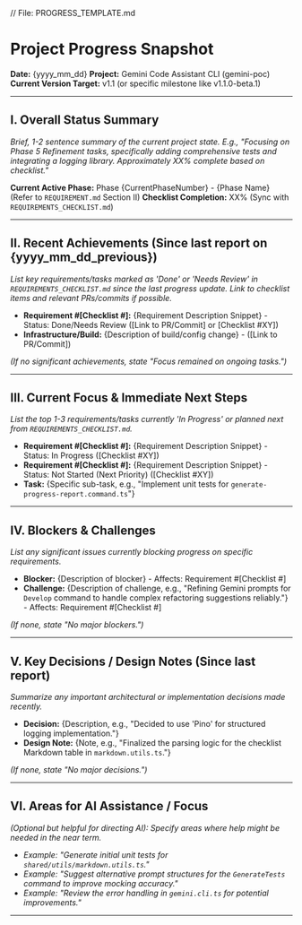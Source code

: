 // File: PROGRESS_TEMPLATE.md
# Project Progress Snapshot

**Date:** {yyyy_mm_dd}
**Project:** Gemini Code Assistant CLI (gemini-poc)
**Current Version Target:** v1.1 (or specific milestone like v1.1.0-beta.1)

---

## I. Overall Status Summary

*Brief, 1-2 sentence summary of the current project state. E.g., "Focusing on Phase 5 Refinement tasks, specifically adding comprehensive tests and integrating a logging library. Approximately XX% complete based on checklist."*

**Current Active Phase:** Phase {CurrentPhaseNumber} - {Phase Name} (Refer to `REQUIREMENT.md` Section II)
**Checklist Completion:** XX% (Sync with `REQUIREMENTS_CHECKLIST.md`)

---

## II. Recent Achievements (Since last report on {yyyy_mm_dd_previous})

*List key requirements/tasks marked as 'Done' or 'Needs Review' in `REQUIREMENTS_CHECKLIST.md` since the last progress update. Link to checklist items and relevant PRs/commits if possible.*

*   **Requirement #[Checklist #]:** {Requirement Description Snippet} - Status: Done/Needs Review ([Link to PR/Commit] or [Checklist #XY])
*   **Infrastructure/Build:** {Description of build/config change} - ([Link to PR/Commit])

*(If no significant achievements, state "Focus remained on ongoing tasks.")*

---

## III. Current Focus & Immediate Next Steps

*List the top 1-3 requirements/tasks currently 'In Progress' or planned next from `REQUIREMENTS_CHECKLIST.md`.*

*   **Requirement #[Checklist #]:** {Requirement Description Snippet} - Status: In Progress ([Checklist #XY])
*   **Requirement #[Checklist #]:** {Requirement Description Snippet} - Status: Not Started (Next Priority) ([Checklist #XY])
*   **Task:** {Specific sub-task, e.g., "Implement unit tests for `generate-progress-report.command.ts`"}

---

## IV. Blockers & Challenges

*List any significant issues currently blocking progress on specific requirements.*

*   **Blocker:** {Description of blocker} - Affects: Requirement #[Checklist #]
*   **Challenge:** {Description of challenge, e.g., "Refining Gemini prompts for `Develop` command to handle complex refactoring suggestions reliably."} - Affects: Requirement #[Checklist #]

*(If none, state "No major blockers.")*

---

## V. Key Decisions / Design Notes (Since last report)

*Summarize any important architectural or implementation decisions made recently.*

*   **Decision:** {Description, e.g., "Decided to use 'Pino' for structured logging implementation."}
*   **Design Note:** {Note, e.g., "Finalized the parsing logic for the checklist Markdown table in `markdown.utils.ts`."}

*(If none, state "No major decisions.")*

---

## VI. Areas for AI Assistance / Focus

*(Optional but helpful for directing AI): Specify areas where help might be needed in the near term.*

*   *Example: "Generate initial unit tests for `shared/utils/markdown.utils.ts`."*
*   *Example: "Suggest alternative prompt structures for the `GenerateTests` command to improve mocking accuracy."*
*   *Example: "Review the error handling in `gemini.cli.ts` for potential improvements."*

---